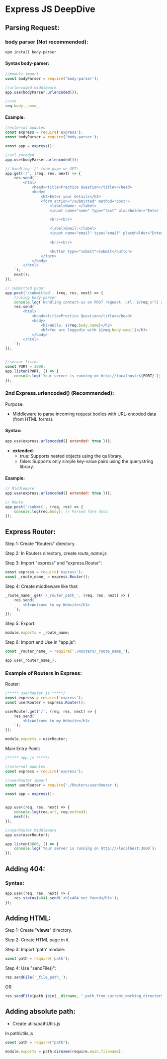 # Express JS DeepDive

## Parsing Request:

### body parser (Not recommended):

```bash
npm install body-parser
```

#### Syntax body-parser:
```js
//module import
const bodyParser = require('body-parser');

//urlencoded middleware
app.use(bodyParser.urlencoded());

//use
req.body._name_
```

#### Example:
```js
//external modules
const express = require('express');
const bodyParser = require('body-parser');

const app = express();

//url encoded
app.use(bodyParser.urlencoded());

// handling '/' form page on GET:
app.get('/', (req, res, next) => {
    res.send(`
        <html>
            <head><title>Prectice Question</title></head>
            <body>
                <h2>Enter your details</h2>
                <form action="/submitted" method="post">
                    <label>Name: </label>
                    <input name="name" type="text" placeholder="Enter full name"> 

                    <br/><br/>

                    <label>Email:</label>
                    <input name="email" type="email" placeholder="Enter email address">
                    
                    <br/><br/>

                    <button type="submit">Submit</button>
                </form>
            </body>
        </html>
    `);
    next();
});

// submitted page:
app.post('/submitted', (req, res, next) => {
    //using body-parser
    console.log(`Handling contact-us on POST request, url: ${req.url} and method: ${req.method}, ${req.body.name}`);
    res.send(`
        <html>
            <head><title>Prectice Question</title></head>
            <body>
                <h2>Hello, ${req.body.name}</h2>
                <h3>You are loggedin with ${req.body.email}</h3>
            </body>
        </html>
    `);
});


//server listen
const PORT = 3000;
app.listen(PORT, () => {
    console.log(`Your server is running on http://localhost:${PORT}`);
});
```


### 2nd Express.urlencoded() (Recommended):
Purpose:
* Middleware to parse incoming request bodies with URL-encoded data (from HTML forms).

#### Syntax:
```js
app.use(express.urlencoded({ extended: true }));
```

* **extended**:
    * true: Supports nested objects using the qs library.
    * false: Supports only simple key-value pairs using the querystring library.

#### Example:
```js
// Middleware
app.use(express.urlencoded({ extended: true }));

// Route
app.post('/submit', (req, res) => {
    console.log(req.body); // Parsed form data
});
```


## Express Router:

Step 1: Create "Routers" directory.

Step 2: In Routers directory, create _route_name_.js

Step 3: Import "express" and "express.Router":
```js
const express = require('express');
const _route_name_ = express.Router();
```

Step 4: Create middleware like that:
```js
_route_name_.get('/_router_path_', (req, res, next) => {
    res.send(`
        <h1>Welcome to my Website</h1>
    `);
});
```

Step 5: Export:
```js
module.exports = _route_name;
```

Step 6: Import and Use in "app.js":
```js
const _router_name_ = require('./Routers/_route_name_');

app.use(_router_name_);
```

### Example of Routers in Express:

Router:
```js
/***** userRouter.js *****/
const express = require('express');
const userRouter = express.Router();

userRouter.get('/', (req, res, next) => {
    res.send(`
        <h1>Welcome to my Website</h1>
    `);
});

module.exports = userRouter;
```

Main Entry Point:
```js
/***** app.js *****/

//external modules
const express = require('express');

//userRouter import
const userRouter = require('./Routers/userRouter');

const app = express();


app.use((req, res, next) => {
    console.log(req.url, req.method);
    next();
});

//userRouter Middleware
app.use(userRouter);

app.listen(3000, () => {
    console.log(`Your server is running on http:///localhost:3000`);
});
```


## Adding 404:

### Syntax:
```js
app.use((req, res, next) => {
    res.status(404).send(`<h1>404 not found</h1>`);
});
```


## Adding HTML:

Step 1: Create "**views**" directory.

Step 2: Create HTML page in it.

Step 3: Import 'path' module:
```js
const path = require('path');
```

Step 4: Use "sendFile()":
```js
res.sendFile('_file_path_');
```

OR

```js
res.sendFile(path.join(__dirname, "_path_from_current_working_directory_"));
```


## Adding absolute path:
* Create utils/pathUtils.js

In pathUtils.js
```js
const path = require("path");

module.exports = path.dirname(require.main.filename);
```
